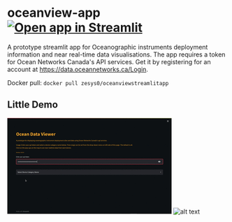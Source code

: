 # oceanview-app [![Open app in Streamlit](https://static.streamlit.io/badges/streamlit_badge_black_white.svg)](https://share.streamlit.io/ze-sys/oceanview-app/main/app.py)
A prototype streamlit app for Oceanographic instruments deployment information and near real-time data visualisations.
The app requires a token for Ocean Networks Canada's API services. Get it by registering for an account at https://data.oceannetworks.ca/Login. 

Docker pull:  `docker pull zesys0/oceanviewstreamlitapp`

## Little Demo
![alt text](./assets/for_github02.gif)
![alt text](./assets/for_github01.gif)
